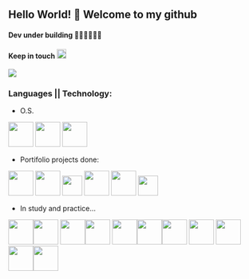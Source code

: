 ## Hello World! 👋 Welcome to my github 
####  Dev under building 👩🏽‍🎓👩🏽‍💻 
#### Keep in touch  <a href="https://www.linkedin.com/in/jumozaga" alt="linkedin" target="_blank"><img height="19px" src="https://cdn.jsdelivr.net/gh/devicons/devicon/icons/linkedin/linkedin-original.svg" /></a>
<!-- 
<img src="https://github-readme-stats-git-masterrstaa-rickstaa.vercel.app/api?username=jumozaga&show_icons=true&theme=tokyonight"/>
<!--https://github-readme-stats.vercel.app/api-->

<img src="https://github-readme-stats-eight-theta.vercel.app/api/top-langs/?username=jumozaga&layout=compact&langs_count=8&theme=tokyonight&include_all_commits=true&count_private=true"/>

### Languages || Technology:
 
+ O.S.
 
<img height="50px" src="https://cdn.jsdelivr.net/gh/devicons/devicon/icons/fedora/fedora-original.svg" /> <img height="50px" src="https://cdn.jsdelivr.net/gh/devicons/devicon/icons/ubuntu/ubuntu-plain-wordmark.svg" /> <img height="50px" src="https://cdn.jsdelivr.net/gh/devicons/devicon/icons/windows8/windows8-original.svg" />
 
 + Portifolio projects done:
 
 <img height="50px" src="https://cdn.jsdelivr.net/gh/devicons/devicon/icons/html5/html5-original-wordmark.svg" /> <img height="50px"  src="https://cdn.jsdelivr.net/gh/devicons/devicon/icons/css3/css3-original-wordmark.svg" /> <img height="40px"  src="https://cdn.jsdelivr.net/gh/devicons/devicon/icons/javascript/javascript-plain.svg" /> <img height="50px"  src="https://cdn.jsdelivr.net/gh/devicons/devicon/icons/python/python-original-wordmark.svg" /> <img height="50px"  src="https://cdn.jsdelivr.net/gh/devicons/devicon/icons/jupyter/jupyter-original-wordmark.svg" /> <img height="40px" src="https://cdn.jsdelivr.net/gh/devicons/devicon/icons/typescript/typescript-original.svg" /> 

        
<!-- ![Python](https://img.shields.io/badge/Python-FFD43B?style=for-the-badge&logo=python&logoColor=darkgreen)
 ![JS](https://img.shields.io/badge/JavaScript-323330?style=for-the-badge&logo=javascript&logoColor=F7DF1E)
 ![HTML5](https://img.shields.io/badge/HTML5-E34F26?style=for-the-badge&logo=html5&logoColor=white)
 ![CSS](https://img.shields.io/badge/CSS3-1572B6?style=for-the-badge&logo=css3&logoColor=white)
 ![Jupyter Notebook](https://img.shields.io/badge/Jupyter-F37626.svg?&style=for-the-badge&logo=Jupyter&logoColor=white)
 -->
 
+ In study and practice... 

<img height="50px" src="https://cdn.jsdelivr.net/gh/devicons/devicon/icons/flask/flask-original-wordmark.svg" /><img height="50px" src="https://cdn.jsdelivr.net/gh/devicons/devicon/icons/django/django-plain.svg" /> <img height="50px" src="https://cdn.jsdelivr.net/gh/devicons/devicon/icons/pandas/pandas-original-wordmark.svg" /><img height="50px" src="https://cdn.jsdelivr.net/gh/devicons/devicon/icons/git/git-original-wordmark.svg" />
<img width="50px" src="https://www.svgrepo.com/show/354202/postman-icon.svg" /><img height="50px" src="https://cdn.jsdelivr.net/gh/devicons/devicon/icons/docker/docker-original-wordmark.svg" /><img height="50px" src="https://cdn.jsdelivr.net/gh/devicons/devicon/icons/jenkins/jenkins-original.svg" />
<img height="50px" src="https://cdn.jsdelivr.net/gh/devicons/devicon/icons/sqlite/sqlite-original-wordmark.svg" /> <img  height="50px" src="https://cdn.jsdelivr.net/gh/devicons/devicon/icons/postgresql/postgresql-original-wordmark.svg" /><img height="50px" src="https://cdn.jsdelivr.net/gh/devicons/devicon/icons/react/react-original-wordmark.svg" /><img height="50px" src="https://cdn.jsdelivr.net/gh/devicons/devicon/icons/nextjs/nextjs-line.svg" />
        
 <!-- ![Django](https://img.shields.io/badge/Django-092E20?style=for-the-badge&logo=django&logoColor=green)
 ![Flask](https://img.shields.io/badge/Flask-000000?style=for-the-badge&logo=flask&logoColor=white)
 ![Docker](https://img.shields.io/badge/docker-%230db7ed.svg?style=for-the-badge&logo=docker&logoColor=white)
 ![Git](https://img.shields.io/badge/Git-F05032?style=for-the-badge&logo=git&logoColor=white)
 ![Jenkins](https://img.shields.io/badge/Jenkins-D24939?style=for-the-badge&logo=Jenkins&logoColor=white)
 #### BDs
 ![Postgres](https://img.shields.io/badge/PostgreSQL-316192?style=for-the-badge&logo=postgresql&logoColor=white)
 ![MongoDB](https://img.shields.io/badge/MongoDB-4EA94B?style=for-the-badge&logo=mongodb&logoColor=white)
 ![Mysql](https://img.shields.io/badge/MySQL-00000F?style=for-the-badge&logo=mysql&logoColor=white) 
-->
 <!--
 ![Fedora](https://img.shields.io/badge/Fedora-294172?style=for-the-badge&logo=fedora&logoColor=white)
 ![Ubuntu](https://img.shields.io/badge/Ubuntu-E95420?style=for-the-badge&logo=ubuntu&logoColor=white)
 ![Windows](https://img.shields.io/badge/Windows-0078D6?style=for-the-badge&logo=windows&logoColor=white)
 -->
<!-- + Tools -->

<!-- <img width="45px"  src="https://encrypted-tbn0.gstatic.com/images?q=tbn:ANd9GcQ-MCWzwHM-8DqltHuoBxaIbrcZeYeJ3ll7gA&usqp=CAU" /> <img width="50px" src="https://encrypted-tbn0.gstatic.com/images?q=tbn:ANd9GcShehFlR0pUzqkSdXsVUav1e8wDftDvfR6fhQ&usqp=CAU?style=for_the_badge"/> -->

<!-- ### Contacting 📬 📨 -->

          
<!--<img src="https://img.shields.io/badge/LinkedIn-0077B5?style=for-the-badge&logo=linkedin&logoColor=white">

<a href="mailto:jumozaga@yahoo.com" alt="yahoo email" target="_blank">
<img src="https://img.shields.io/badge/Yahoo!-6001D2?style=for-the-badge&logo=Yahoo!&logoColor=white&link=mailto:jumozaga@yahoo.com" /></a>--> 
  
  
 
<!--  ![Profile View Counter](https://komarev.com/ghpvc/?username=jumozaga) -->
 
 <!-- 
 FONTE PARA PEGAR BAGDES 
 https://dev.to/envoy_/150-badges-for-github-pnk
 
 Contato
 <a href="https://https://www.hackerrank.com/jumozaga?hr_r=1" alt="hackerrank" target="_blank">
<img src="https://img.shields.io/badge/-Hackerrank-2EC866?style=for-the-badge&logo=HackerRank&logoColor=white"> </a>
 -->

<!--
 #### Em estudo... 
 
 ![Django](https://img.shields.io/badge/Django-092E20?style=for-the-badge&logo=django&logoColor=green)
 ![Flask](https://img.shields.io/badge/Flask-000000?style=for-the-badge&logo=flask&logoColor=white)
 ![Ruby on Rails](https://img.shields.io/badge/Ruby_on_Rails-CC0000?style=for-the-badge&logo=ruby-on-rails&logoColor=white)
 
 ![NODE JS](https://img.shields.io/badge/Node.js-339933?style=for-the-badge&logo=nodedotjs&logoColor=white) 
 ![Ruby](https://img.shields.io/badge/Ruby-CC342D?style=for-the-badge&logo=ruby&logoColor=white)
 
 ![Tableau](https://img.shields.io/badge/Tableau-E97627?style=for-the-badge&logo=Tableau&logoColor=white)
 ![Power BI](https://img.shields.io/badge/PowerBI-F2C811?style=for-the-badge&logo=Power%20BI&logoColor=white)
 
 ![AWS](	https://img.shields.io/badge/Amazon_AWS-FF9900?style=for-the-badge&logo=amazonaws&logoColor=white)
 ![Azure DevOPS](https://img.shields.io/badge/Azure_DevOps-0078D7?style=for-the-badge&logo=azure-devops&logoColor=white)
 ![Heroku](https://img.shields.io/badge/Heroku-430098?style=for-the-badge&logo=heroku&logoColor=white)


CONTATO
 <a href="https://www.bitbucket.com/jumozaga" alt="bitbucket" target="_blank">
<img src="https://img.shields.io/badge/Bitbucket-0747a6?style=for-the-badge&logo=bitbucket&logoColor=white"> </a>

 -->

<!--
**jumozaga/jumozaga** is a ✨ _special_ ✨ repository because its `README.md` (this file) appears on your GitHub profile.
![Java](https://img.shields.io/badge/Java-ED8B00?style=for-the-badge&logo=java&logoColor=white)
 ![C#](https://img.shields.io/badge/C%23-239120?style=for-the-badge&logo=c-sharp&logoColor=white)
Here are some ideas to get you started:

- 🔭 I’m currently working on ...
- 🌱 I’m currently learning ...
- 👯 I’m looking to collaborate on ...
- 🤔 I’m looking for help with ...
- 💬 Ask me about ...
- 📫 How to reach me: ...
- 😄 Pronouns: ...
- ⚡ Fun fact: ...
-->
